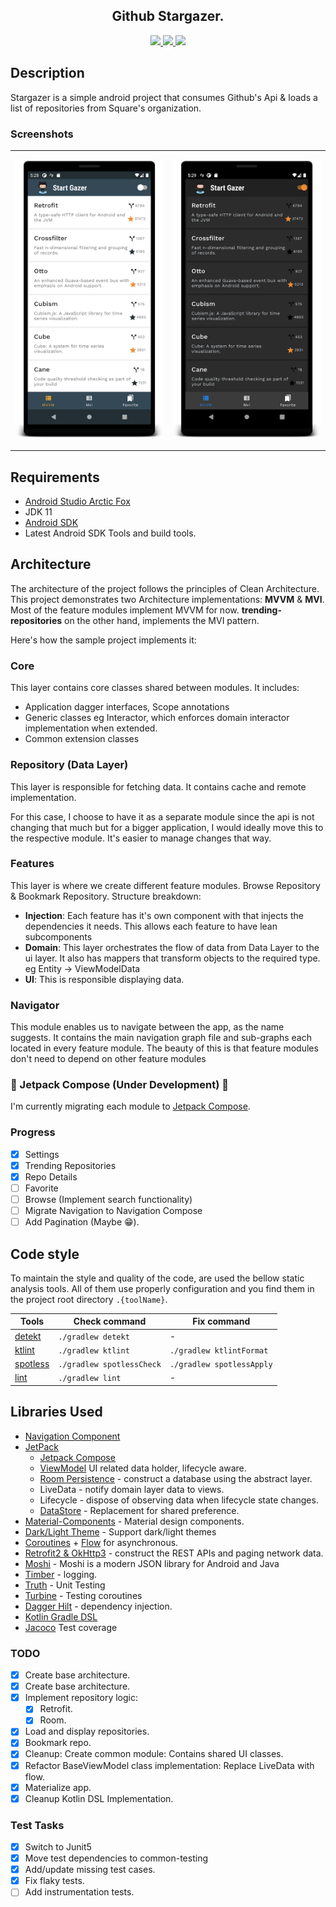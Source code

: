 <H2 align="center">
Github Stargazer.
</H2>

<div align="center">
    <a href = "https://github.com/c0de-wizard/stargazer/actions/workflows/android-release-build.yml">
          <img src = "https://github.com/c0de-wizard/stargazer/actions/workflows/android-release-build.yml/badge.svg" />
    </a>
    <a href = "https://codecov.io/gh/c0de-wizard/stargazer">
          <img src = "https://codecov.io/gh/c0de-wizard/stargazer/branch/main/graph/badge.svg" />
    </a>
    <a href = "https://developer.android.com/jetpack/androidx/versions/all-channel?authuser=1#march_24_2021">
      <img src = "https://img.shields.io/badge/Jetpack%20Compose-1.0.0%20beta03-brightgreen" />
    </a>
</div>

## Description
Stargazer is a simple android project that consumes Github's Api & loads a list of repositories from Square's organization.

### Screenshots


 <table>
  <td>
    <p align="center">
  <img src="https://github.com/c0de-wizard/github-stargazer/blob/main/art/LightTheme.png?raw=true" alt="Light Theme" width="250"/>
</p>
</td>
<td>
    <p align="center">
      <img src="https://github.com/c0de-wizard/github-stargazer/blob/main/art/DarkTheme.png?raw=true" alt="Dark Theme" width="250"/>
    </p>
  </td>

</tr>
</table>

## Requirements

* [Android Studio Arctic Fox](https://developer.android.com/studio/preview?authuser=1)
* JDK 11
* [Android SDK](https://developer.android.com/studio/index.html)
* Latest Android SDK Tools and build tools.

## Architecture

The architecture of the project follows the principles of Clean Architecture. This project demonstrates two Architecture implementations: **MVVM** & **MVI**. Most of the feature modules implement MVVM for now. **trending-repositories** on the other hand, implements the MVI pattern.

Here's how the sample project implements it:

### Core

This layer contains core classes shared between modules. It includes:
- Application dagger interfaces, Scope annotations
- Generic classes eg Interactor, which enforces domain interactor implementation when extended.
- Common extension classes

### Repository (Data Layer)
This layer is responsible for fetching data. It contains cache and remote implementation.

For this case, I choose to have it as a separate module since the api is not changing that much but
for a bigger application, I would ideally move this to the respective module. It's easier to manage changes that way.

### Features
This layer is where we create different feature modules. Browse Repository & Bookmark Repository. Structure breakdown:

- **Injection**: Each feature has it's own component with that injects the dependencies it needs. This allows each feature to have lean subcomponents
- **Domain**: This layer orchestrates the flow of data from Data Layer to the ui layer. It also has mappers that transform objects to the required type. eg Entity -> ViewModelData
- **UI**: This is responsible displaying data.

### Navigator
This module enables us to navigate between the app, as the name suggests. It contains the main navigation graph file and sub-graphs each located in every feature module. The beauty of this is that feature modules don't need to depend on other feature modules

### 🚧 Jetpack Compose (Under Development) 🚧
I'm currently migrating each module to [Jetpack Compose](https://developer.android.com/jetpack/compose).

### Progress

- [x] Settings
- [x] Trending Repositories
- [x] Repo Details
- [ ] Favorite
- [ ] Browse (Implement search functionality)
- [ ] Migrate Navigation to Navigation Compose
- [ ] Add Pagination (Maybe 😁).

## Code style

To maintain the style and quality of the code, are used the bellow static analysis tools. All of them use properly configuration and you find them in the project root directory `.{toolName}`.

| Tools | Check command | Fix command |
|-------|---------------|-------------|
| [detekt](https://github.com/arturbosch/detekt) | `./gradlew detekt` | - |
| [ktlint](https://github.com/pinterest/ktlint) | `./gradlew ktlint` | `./gradlew ktlintFormat` |
| [spotless](https://github.com/diffplug/spotless) | `./gradlew spotlessCheck` | `./gradlew spotlessApply`
| [lint](https://developer.android.com/studio/write/lint) | `./gradlew lint` | - |


## Libraries Used
*   [Navigation Component](https://developer.android.com/guide/navigation/navigation-getting-started)
*   [JetPack](https://developer.android.com/jetpack)
    - [Jetpack Compose](https://developer.android.com/jetpack/compose)
    - [ViewModel](https://developer.android.com/topic/libraries/architecture/viewmodel) UI related data holder, lifecycle aware.
    - [Room Persistence]() - construct a database using the abstract layer.
    - LiveData - notify domain layer data to views.
    - Lifecycle - dispose of observing data when lifecycle state changes.
    - [DataStore](https://developer.android.com/topic/libraries/architecture/datastore) - Replacement for shared preference.
*   [Material-Components](https://github.com/material-components/material-components-android) - Material design components.
*   [Dark/Light Theme](https://developer.android.com/guide/topics/ui/look-and-feel/darktheme) - Support dark/light themes
*   [Coroutines](https://github.com/Kotlin/kotlinx.coroutines) + [Flow](https://kotlin.github.io/kotlinx.coroutines/kotlinx-coroutines-core/kotlinx.coroutines.flow/) for asynchronous.
*   [Retrofit2 & OkHttp3](https://github.com/square/retrofit) - construct the REST APIs and paging network data.
*   [Moshi](https://github.com/square/moshi) - Moshi is a modern JSON library for Android and Java
*   [Timber](https://github.com/JakeWharton/timber) - logging.
*   [Truth](https://github.com/google/truth) - Unit Testing
*   [Turbine](https://github.com/cashapp/turbine) - Testing coroutines
*   [Dagger Hilt](https://dagger.dev/hilt) - dependency injection.
*   [Kotlin Gradle DSL](https://guides.gradle.org/migrating-build-logic-from-groovy-to-kotlin)
*   [Jacoco](https://github.com/vanniktech/gradle-android-junit-jacoco-plugin) Test coverage

### TODO

- [x] Create base architecture.
- [x] Create base architecture.
- [x] Implement repository logic:
    - [x] Retrofit.
    - [x] Room.
- [x] Load and display repositories.
- [x] Bookmark repo.
- [x] Cleanup: Create common module: Contains shared UI classes.
- [x] Refactor BaseViewModel class implementation: Replace LiveData with flow.
- [x] Materialize app.
- [x] Cleanup Kotlin DSL Implementation.

### Test Tasks
- [x] Switch to Junit5
- [x] Move test dependencies to common-testing
- [x] Add/update missing test cases.
- [x] Fix flaky tests.
- [ ] Add instrumentation tests.

